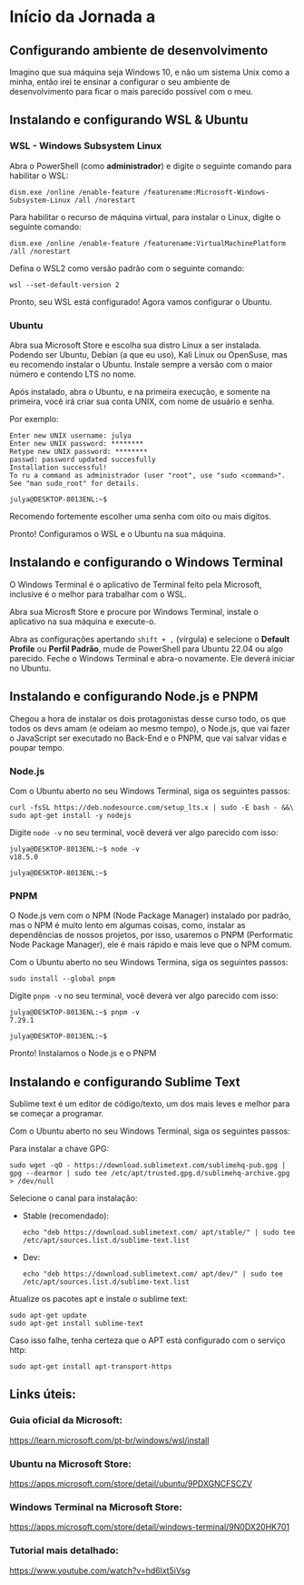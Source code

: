 # Início da Jornada a

## Configurando ambiente de desenvolvimento

Imagino que sua máquina seja Windows 10, e não um sistema Unix como a minha, então irei te ensinar a configurar o seu
ambiente de desenvolvimento para ficar o mais parecido possível com o meu.

## Instalando e configurando WSL & Ubuntu

### WSL - Windows Subsystem Linux

Abra o PowerShell (como **administrador**) e digite o seguinte comando para habilitar o WSL:

```
dism.exe /online /enable-feature /featurename:Microsoft-Windows-Subsystem-Linux /all /norestart
```

Para habilitar o recurso de máquina virtual, para instalar o Linux, digite o seguinte comando:

```
dism.exe /online /enable-feature /featurename:VirtualMachinePlatform /all /norestart
```

Defina o WSL2 como versão padrão com o seguinte comando:

```
wsl --set-default-version 2
```

Pronto, seu WSL está configurado! Agora vamos configurar o Ubuntu.

### Ubuntu

Abra sua Microsoft Store e escolha sua distro Linux a ser instalada. Podendo ser Ubuntu, Debian (a que eu uso), Kali Linux
ou OpenSuse, mas eu recomendo instalar o Ubuntu. Instale sempre a versão com o maior número e contendo LTS no nome.

Após instalado, abra o Ubuntu, e na primeira execução, e somente na primeira, você irá criar sua conta UNIX, com nome de 
usuário e senha.

Por exemplo:

```
Enter new UNIX username: julya
Enter new UNIX password: ********
Retype new UNIX password: ********
passwd: password updated succesfully
Installation successful!
To ru a command as administrador (user "root", use "sudo <command>".
See "man sudo_root" for details.

julya@DESKTOP-8013ENL:~$
```

Recomendo fortemente escolher uma senha com oito ou mais digitos.

Pronto! Configuramos o WSL e o Ubuntu na sua máquina.

## Instalando e configurando o Windows Terminal

O Windows Terminal é o aplicativo de Terminal feito pela Microsoft, inclusive é o melhor para trabalhar com o WSL.

Abra sua Microsft Store e procure por Windows Terminal, instale o aplicativo na sua máquina e execute-o.

Abra as configurações apertando `shift + ,` (vírgula) e selecione o **Default Profile** ou **Perfil Padrão**, mude de
PowerShell para Ubuntu 22.04 ou algo parecido. Feche o Windows Terminal e abra-o novamente. Ele deverá iniciar no 
Ubuntu.

## Instalando e configurando Node.js e PNPM

Chegou a hora de instalar os dois protagonistas desse curso todo, os que todos os devs amam (e odeiam ao mesmo tempo), o Node.js, que vai fazer o JavaScript ser executado no Back-End e o PNPM, que vai salvar vidas e poupar tempo.

### Node.js

Com o Ubuntu aberto no seu Windows Terminal, siga os seguintes passos:

```
curl -fsSL https://deb.nodesource.com/setup_lts.x | sudo -E bash - &&\
sudo apt-get install -y nodejs
```

Digite `node -v` no seu terminal, você deverá ver algo parecido com isso:

```
julya@DESKTOP-8013ENL:~$ node -v
v18.5.0

julya@DESKTOP-8013ENL:~$
```

### PNPM

O Node.js vem com o NPM (Node Package Manager) instalado por padrão, mas o NPM é muito lento em algumas coisas, como, instalar as dependências de nossos projetos, por isso, usaremos o PNPM (Performatic Node Package Manager), ele é mais rápido e mais leve que o NPM comum.

Com o Ubuntu aberto no seu Windows Termina, siga os seguintes passos:

```
sudo install --global pnpm
```

Digite `pnpm -v` no seu terminal, você deverá ver algo parecido com isso:

```
julya@DESKTOP-8013ENL:~$ pnpm -v
7.29.1

julya@DESKTOP-8013ENL:~$ 
```

Pronto! Instalamos o Node.js e o PNPM

## Instalando e configurando Sublime Text

Sublime text é um editor de código/texto, um dos mais leves e melhor para se começar a programar.

Com o Ubuntu aberto no seu Windows Terminal, siga os seguintes passos:

Para instalar a chave GPG:

```
sudo wget -qO - https://download.sublimetext.com/sublimehq-pub.gpg | gpg --dearmor | sudo tee /etc/apt/trusted.gpg.d/sublimehq-archive.gpg > /dev/null
```

Selecione o canal para instalação:

* Stable (recomendado):

	```
	echo "deb https://download.sublimetext.com/ apt/stable/" | sudo tee /etc/apt/sources.list.d/sublime-text.list
	```

* Dev:

	```
	echo "deb https://download.sublimetext.com/ apt/dev/" | sudo tee /etc/apt/sources.list.d/sublime-text.list
	```

Atualize os pacotes apt e instale o sublime text:

```
sudo apt-get update
sudo apt-get install sublime-text
```

Caso isso falhe, tenha certeza que o APT está configurado com o serviço http:

```
sudo apt-get install apt-transport-https
```

## Links úteis:

### Guia oficial da Microsoft:

https://learn.microsoft.com/pt-br/windows/wsl/install

### Ubuntu na Microsoft Store:

https://apps.microsoft.com/store/detail/ubuntu/9PDXGNCFSCZV

### Windows Terminal na Microsoft Store:

https://apps.microsoft.com/store/detail/windows-terminal/9N0DX20HK701

### Tutorial mais detalhado:

https://www.youtube.com/watch?v=hd6lxt5iVsg

